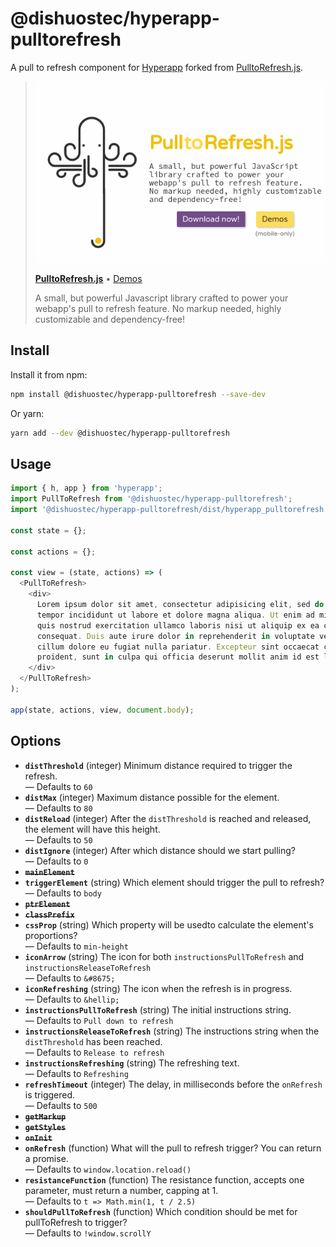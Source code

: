 # @dishuostec/hyperapp-pulltorefresh

A pull to refresh component for [Hyperapp](https://github.com/hyperapp/hyperapp) forked from [PulltoRefresh.js](http://www.boxfactura.com/pulltorefresh.js/).

> ![Hyperapp-PulltoRefresh](https://raw.githubusercontent.com/BoxFactura/pulltorefresh.js/master/img/pulltorefresh.gif)
>
> [**PulltoRefresh.js**](http://www.boxfactura.com/pulltorefresh.js/) • [Demos](http://www.boxfactura.com/pulltorefresh.js/demos/basic.html)
>
> A small, but powerful Javascript library crafted to power your webapp's pull to refresh feature. No markup needed, highly customizable and dependency-free!

## Install

Install it from npm:
```bash
npm install @dishuostec/hyperapp-pulltorefresh --save-dev
```

Or yarn:
```bash
yarn add --dev @dishuostec/hyperapp-pulltorefresh
```

## Usage

```js
import { h, app } from 'hyperapp';
import PullToRefresh from '@dishuostec/hyperapp-pulltorefresh';
import '@dishuostec/hyperapp-pulltorefresh/dist/hyperapp_pulltorefresh.scss';

const state = {};

const actions = {};

const view = (state, actions) => (
  <PullToRefresh>
    <div>
      Lorem ipsum dolor sit amet, consectetur adipisicing elit, sed do eiusmod
      tempor incididunt ut labore et dolore magna aliqua. Ut enim ad minim veniam,
      quis nostrud exercitation ullamco laboris nisi ut aliquip ex ea commodo
      consequat. Duis aute irure dolor in reprehenderit in voluptate velit esse
      cillum dolore eu fugiat nulla pariatur. Excepteur sint occaecat cupidatat non
      proident, sunt in culpa qui officia deserunt mollit anim id est laborum.
    </div>
  </PullToRefresh>
);

app(state, actions, view, document.body);
```

## Options

- **`distThreshold`** (integer)
  Minimum distance required to trigger the refresh.
  <br />&mdash; Defaults to `60`
- **`distMax`** (integer)
  Maximum distance possible for the element.
  <br />&mdash; Defaults to `80`
- **`distReload`** (integer)
  After the `distThreshold` is reached and released, the element will have this height.
  <br />&mdash; Defaults to `50`
- **`distIgnore`** (integer)
  After which distance should we start pulling?
  <br />&mdash; Defaults to `0`
- ~~**`mainElement`**~~
- **`triggerElement`** (string)
  Which element should trigger the pull to refresh?
  <br />&mdash; Defaults to `body`
- ~~**`ptrElement`**~~
- ~~**`classPrefix`**~~
- **`cssProp`** (string)
  Which property will be usedto calculate the element's proportions?
  <br />&mdash; Defaults to `min-height`
- **`iconArrow`** (string)
  The icon for both `instructionsPullToRefresh` and `instructionsReleaseToRefresh`
  <br />&mdash; Defaults to `&#8675;`
- **`iconRefreshing`** (string)
  The icon when the refresh is in progress.
  <br />&mdash; Defaults to `&hellip;`
- **`instructionsPullToRefresh`** (string)
  The initial instructions string.
  <br />&mdash; Defaults to `Pull down to refresh`
- **`instructionsReleaseToRefresh`** (string)
  The instructions string when the `distThreshold` has been reached.
  <br />&mdash; Defaults to `Release to refresh`
- **`instructionsRefreshing`** (string)
  The refreshing text.
  <br />&mdash; Defaults to `Refreshing`
- **`refreshTimeout`** (integer)
  The delay, in milliseconds before the `onRefresh` is triggered.
  <br />&mdash; Defaults to `500`
- ~~**`getMarkup`**~~
- ~~**`getStyles`**~~
- ~~**`onInit`**~~
- **`onRefresh`** (function)
  What will the pull to refresh trigger? You can return a promise.
  <br />&mdash; Defaults to `window.location.reload()`
- **`resistanceFunction`** (function)
  The resistance function, accepts one parameter, must return a number, capping at 1.
  <br />&mdash; Defaults to `t => Math.min(1, t / 2.5)`
- **`shouldPullToRefresh`** (function)
  Which condition should be met for pullToRefresh to trigger?
  <br />&mdash; Defaults to `!window.scrollY`

